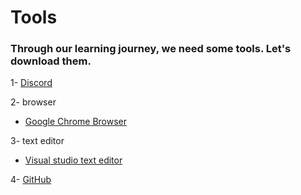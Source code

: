 # Tools

### Through our learning journey, we need some tools. Let's download them.

1- [Discord](https://discord.gg/7Rkse2)

2- browser

- [Google Chrome Browser](https://www.google.co.uk/chrome/)

3- text editor

- [Visual studio text editor](https://code.visualstudio.com/)

4- [GitHub](https://github.com)


